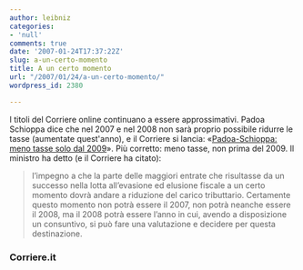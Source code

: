 ```yaml
---
author: leibniz
categories:
- 'null'
comments: true
date: '2007-01-24T17:37:22Z'
slug: a-un-certo-momento
title: A un certo momento
url: "/2007/01/24/a-un-certo-momento/"
wordpress_id: 2380

---
```

I titoli del Corriere online continuano a essere approssimativi. Padoa Schioppa dice che nel 2007 e nel 2008 non sarà proprio possibile ridurre le tasse (aumentate quest'anno), e il Corriere si lancia: «[Padoa-Schioppa: meno tasse solo dal 2009](http://www.corriere.it/Primo_Piano/Politica/2007/01_Gennaio/24/padoaschioppa.shtml)». Più corretto: meno tasse, non prima del 2009. Il ministro ha detto (e il Corriere ha citato):

> l’impegno a che la parte delle maggiori entrate che risultasse da un successo nella lotta all’evasione ed elusione fiscale a un certo momento dovrà andare a riduzione del carico tributtario. Certamente questo momento non potrà essere il 2007, non potrà neanche essere il 2008, ma il 2008 potrà essere l’anno in cui, avendo a disposizione un consuntivo, si può fare una valutazione e decidere per questa destinazione.

### Corriere.it
